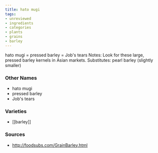 ```yaml
---
title: hato mugi
tags:
- unreviewed
- ingredients
- categories
- plants
- grains
- barley
---
```

hato mugi = pressed barley = Job's tears Notes: Look for these large, pressed barley kernels in Asian markets. Substitutes: pearl barley (slightly smaller)

### Other Names

* hato mugi
* pressed barley
* Job's tears

### Varieties

* [[barley]]

### Sources
* http://foodsubs.com/GrainBarley.html
